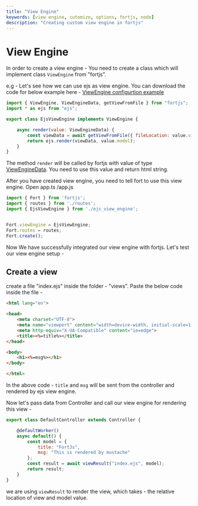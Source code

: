 ```yaml
---
title: "View Engine"
keywords: [view engine, cutomize, options, fortjs, node]
description: "Creating custom view engine in fortjs"
---
```


# View Engine

In order to create a view engine - You need to create a class which will implement class `ViewEngine` from "fortjs".

e.g - Let's see how we can use ejs as view engine. You can download the code for below example here - <a href="https://github.com/ujjwalguptaofficial/fortjs-examples/tree/master/ejs" target="_blank">ViewEngine configurtion example</a>

```javascript
import { ViewEngine, ViewEngineData, getViewFromFile } from "fortjs";
import * as ejs from "ejs"; 

export class EjsViewEngine implements ViewEngine {

    async render(value: ViewEngineData) {
        const viewData = await getViewFromFile({ fileLocation: value.view});
        return ejs.render(viewData, value.model);
    }
}
```

The method `render` will be called by fortjs with value of type [ViewEngineData](/docs/interfaces/view-engine-data.md). You need to use this value and return html string.

After you have created view engine, you need to tell fort to use this view engine. Open app.ts /app.js

```js
import { Fort } from 'fortjs';
import { routes } from './routes';
import { EjsViewEngine } from './ejs_view_engine';


Fort.viewEngine = EjsViewEngine;
Fort.routes = routes;
Fort.create();

```

Now We have successfully integrated our view engine with fortjs. Let's test our view engine setup - 

## Create a view
create a file "index.ejs" inside the folder - "views". Paste the below code inside the file -

```html
<html lang="en">

<head>
    <meta charset="UTF-8">
    <meta name="viewport" content="width=device-width, initial-scale=1.0">
    <meta http-equiv="X-UA-Compatible" content="ie=edge">
    <title><%=title%></title>
</head>

<body>
    <h1><%=msg%></h1>
</body>

</html>
```

In the above code - `title` and `msg` will be sent from the controller and rendered by ejs view engine. 

Now let's pass data from Controller and call our view engine for rendering this view - 

```javascript
export class DefaultController extends Controller {

    @defaultWorker()
    async default() {
        const model = {
            title: "FortJs",
            msg: "This is rendered by mustache"
        };
        const result = await viewResult("index.ejs", model);
        return result;
    }
}
```

we are using `viewResult` to render the view, which takes - the relative location of view and model value.
